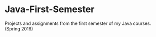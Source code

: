 # Java-First-Semester
Projects and assignments from the first semester of my Java courses. (Spring 2016)
